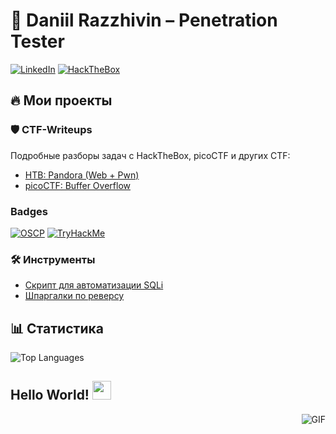# 🚀 Daniil Razzhivin – Penetration Tester

[![LinkedIn](https://img.shields.io/badge/LinkedIn-0077B5?style=flat&logo=linkedin)](https://linkedin.com/in/yourname)
[![HackTheBox](https://img.shields.io/badge/HackTheBox-111827?style=flat&logo=Hack%20The%20Box)](https://app.hackthebox.com/profile/123456)

## 🔥 Мои проекты

### 🛡 CTF-Writeups
Подробные разборы задач с HackTheBox, picoCTF и других CTF:
- [HTB: Pandora (Web + Pwn)](./HackTheBox/Pandora)
- [picoCTF: Buffer Overflow](./picoCTF/Buffer-Overflow)

### Badges
[![OSCP](https://img.shields.io/badge/OSCP-CC0000?style=flat)](https://www.offensive-security.com/)
[![TryHackMe](https://img.shields.io/badge/TryHackMe-212C42?style=flat)](https://tryhackme.com/p/yourname)

### 🛠 Инструменты
- [Скрипт для автоматизации SQLi](./Tools/sqli_scanner.py)
- [Шпаргалки по реверсу](./Tools/cheatsheets/reverse.md)

## 📊 Статистика
![Top Languages](https://github-readme-stats.vercel.app/api/top-langs/?username=yourname&layout=compact&theme=radical)

## Hello World! <img src="https://raw.githubusercontent.com/iampavangandhi/iampavangandhi/master/gifs/Hi.gif" width="30px"></h2>
<img align="right" alt="GIF" src="https://media.giphy.com/media/13HgwGsXF0aiGY/giphy.gif" />
